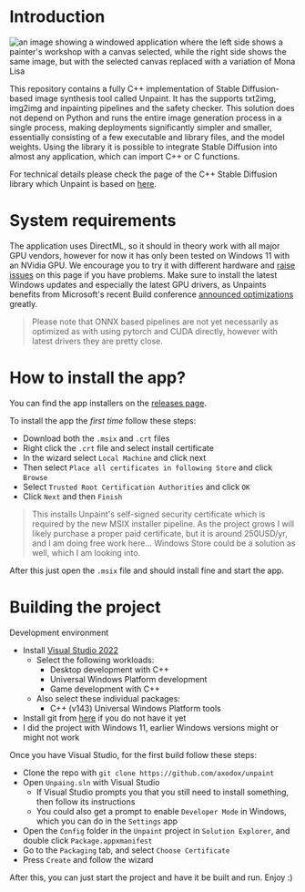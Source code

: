# Introduction

![an image showing a windowed application where the left side shows a painter's workshop with a canvas selected, while the right side shows the same image, but with the selected canvas replaced with a variation of Mona Lisa](screenshot.png "The in-painting view in Unpaint")

This repository contains a fully C++ implementation of Stable Diffusion-based image synthesis tool called Unpaint. It has the supports txt2img, img2img and inpainting pipelines and the safety checker. This solution does not depend on Python and runs the entire image generation process in a single process, making deployments significantly simpler and smaller, essentially consisting of a few executable and library files, and the model weights. Using the library it is possible to integrate Stable Diffusion into almost any application, which can import C++ or C functions.

For technical details please check the page of the C++ Stable Diffusion library which Unpaint is based on [here](https://github.com/axodox/axodox-machinelearning).

# System requirements

The application uses DirectML, so it should in theory work with all major GPU vendors, however for now it has only been tested on Windows 11 with an NVidia GPU. We encourage you to try it with different hardware and [raise issues](https://github.com/axodox/unpaint/issues) on this page if you have problems. Make sure to install the latest Windows updates and especially the latest GPU drivers, as Unpaints benefits from Microsoft's recent Build conference [announced optimizations](https://devblogs.microsoft.com/directx/dml-stable-diffusion/) greatly.

> Please note that ONNX based pipelines are not yet necessarily as optimized as with using pytorch and CUDA directly, however with latest drivers they are pretty close.

# How to install the app?

You can find the app installers on the [releases page](https://github.com/axodox/unpaint/releases). 

To install the app the *first time* follow these steps:

- Download both the `.msix` and `.crt` files
- Right click the `.crt` file and select install certificate
- In the wizard select `Local Machine` and click next
- Then select `Place all certificates in following Store` and click `Browse`
- Select `Trusted Root Certification Authorities` and click `OK`
- Click `Next` and then `Finish`

> This installs Unpaint's self-signed security certificate which is required by the new MSIX installer pipeline. As the project grows I will likely purchase a proper paid certificate, but it is around 250USD/yr, and I am doing free work here... Windows Store could be a solution as well, which I am looking into.

After this just open the `.msix` file and should install fine and start the app.

# Building the project

Development environment

- Install [Visual Studio 2022](https://visualstudio.microsoft.com/downloads/)
  - Select the following workloads:
    - Desktop development with C++
    - Universal Windows Platform development
    - Game development with C++
  - Also select these individual packages:
    - C++ (v143) Universal Windows Platform tools
- Install git from [here](https://git-scm.com/downloads) if you do not have it yet
- I did the project with Windows 11, earlier Windows versions might or might not work

Once you have Visual Studio, for the first build follow these steps:

- Clone the repo with `git clone https://github.com/axodox/unpaint`
- Open `Unpaing.sln` with Visual Studio
  - If Visual Studio prompts you that you still need to install something, then follow its instructions
  - You could also get a prompt to enable `Developer Mode` in Windows, which you can do in the `Settings` app
- Open the `Config` folder in the `Unpaint` project in `Solution Explorer`, and double click `Package.appxmanifest`
- Go to the `Packaging` tab, and select `Choose Certificate`
- Press `Create` and follow the wizard

After this, you can just start the project and have it be built and run. Enjoy :)